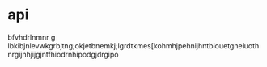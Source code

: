 # api
bfvhdrlnmnr g lbkibjnlevwkgrbjtng;okjetbnemkj;lgrdtkmes[kohmhjpehnijhntbiouetgneiuothnrgijnhjijgjntfhiodrnhipodgjdrgipo
